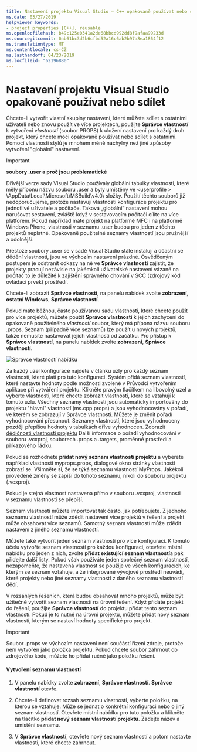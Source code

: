 ```yaml
---
title: Nastavení projektu Visual Studio – C++ opakovaně používat nebo sdílet
ms.date: 03/27/2019
helpviewer_keywords:
- project properties [C++], reusable
ms.openlocfilehash: b49c125e0341a2de68bbcd992dd8f9afaa99233d
ms.sourcegitcommit: 0ab61bc3d2b6cfbd52a16c6ab2b97a8ea1864f12
ms.translationtype: MT
ms.contentlocale: cs-CZ
ms.lasthandoff: 04/23/2019
ms.locfileid: "62196880"
---
```

# <a name="share-or-reuse-visual-studio-project-settings"></a>Nastavení projektu Visual Studio opakovaně používat nebo sdílet

Chcete-li vytvořit vlastní skupiny nastavení, které můžete sdílet s ostatními uživateli nebo znovu použít ve více projektech, použijte **Správce vlastností** k vytvoření *vlastností* (soubor PROPS) k uložení nastavení pro každý druh projekt, který chcete moci opakovaně používat nebo sdílet s ostatními. Pomocí vlastnosti stylů je mnohem méně náchylný než jiné způsoby vytvoření "globální" nastavení. 

> [!IMPORTANT]
> **soubory .user a proč jsou problematické**
>
> Dřívější verze sady Visual Studio používaly globální tabulky vlastnosti, které měly příponu názvu souboru .user a byly umístěny ve \<userprofile > \AppData\Local\Microsoft\MSBuild\v4.0\ složky. Použití těchto souborů již nedoporučujeme, protože nastavují vlastnosti konfigurace projektu pro jednotlivé uživatele a počítače. Taková „globální“ nastavení mohou narušovat sestavení, zvláště když v sestavovacím počítači cílíte na více platforem. Pokud například máte projekt na platformě MFC i na platformě Windows Phone, vlastnosti v seznamu .user budou pro jeden z těchto projektů neplatné. Opakovaně použitelné seznamy vlastností jsou pružnější a odolnější.
>
> Přestože soubory .user se v sadě Visual Studio stále instalují a účastní se dědění vlastností, jsou ve výchozím nastavení prázdné. Osvědčeným postupem je odstranit odkazy na ně ve **Správce vlastností** zajistit, že projekty pracují nezávisle na jakémkoli uživatelské nastavení vázané na počítač to je důležité k zajištění správného chování v SCC (zdrojový kód ovládací prvek) prostředí.

Chcete-li zobrazit **Správce vlastností**, na panelu nabídek zvolte **zobrazení**, **ostatní Windows**, **Správce vlastností**.

Pokud máte běžnou, často používanou sadu vlastností, které chcete použít pro více projektů, můžete použít **Správce vlastností** k jejich zachycení do opakovaně použitelného *vlastností* soubor, který má přípona názvu souboru .props. Seznam (případně více seznamů) lze použít u nových projektů, takže nemusíte nastavovat jejich vlastnosti od začátku. Pro přístup k **Správce vlastností**, na panelu nabídek zvolte **zobrazení**, **Správce vlastností**.

![Správce vlastností nabídku](media/sharingnew.png "SharingNew")

Za každý uzel konfigurace najdete v článku uzly pro každý seznam vlastností, které platí pro tuto konfiguraci. Systém přidá seznam vlastností, které nastavte hodnoty podle možnosti zvolené v Průvodci vytvořením aplikace při vytváření projektu. Klikněte pravým tlačítkem na libovolný uzel a vyberte vlastnosti, které chcete zobrazit vlastnosti, které se vztahují k tomuto uzlu. Všechny seznamy vlastností jsou automaticky importovány do projektu "hlavní" vlastností (ms.cpp.props) a jsou vyhodnocovány v pořadí, ve kterém se zobrazují v Správce vlastností. Můžete je změnit pořadí vyhodnocování přesunout. Seznamy vlastností, které jsou vyhodnoceny později přepíšou hodnoty v tabulkách dříve vyhodnocen. Zobrazit [dědičnosti vlastností projektu](project-property-inheritance.md) Další informace o pořadí vyhodnocování v souboru .vcxproj, souborech .props a .targets, proměnné prostředí a příkazového řádku.

Pokud se rozhodnete **přidat nový seznam vlastností projektu** a vyberete například vlastností myprops.props, dialogové okno stránky vlastností zobrazí se. Všimněte si, že se týká seznamu vlastností MyProps. Jakékoli provedené změny se zapíší do tohoto seznamu, nikoli do souboru projektu (.vcxproj).

Pokud je stejná vlastnost nastavena přímo v souboru .vcxproj, vlastnosti v seznamu vlastností se přepíší.

Seznam vlastností můžete importovat tak často, jak potřebujete. Z jednoho seznamu vlastností může zdědit nastavení více projektů v řešení a projekt může obsahovat více seznamů. Samotný seznam vlastností může zdědit nastavení z jiného seznamu vlastností.

Můžete také vytvořit jeden seznam vlastností pro více konfigurací. K tomuto účelu vytvořte seznam vlastností pro každou konfiguraci, otevřete místní nabídku pro jeden z nich, zvolte **přidat existující seznam vlastností**a pak přidejte další listy. Pokud však používáte jeden společný seznam vlastností, nezapomeňte, že nastavená vlastnost se použije ve všech konfiguracích, ke kterým se seznam vztahuje, a že integrované vývojové prostředí neuvádí, které projekty nebo jiné seznamy vlastností z daného seznamu vlastností dědí.

V rozsáhlých řešeních, která budou obsahovat mnoho projektů, může být užitečné vytvořit seznam vlastností na úrovni řešení. Když přidáte projekt do řešení, použijte **Správce vlastností** do projektu přidat tento seznam vlastností. Pokud je to nutné na úrovni projektu, můžete přidat nový seznam vlastností, kterým se nastaví hodnoty specifické pro projekt.

> [!IMPORTANT]
> Soubor .props ve výchozím nastavení není součástí řízení zdroje, protože není vytvořen jako položka projektu. Pokud chcete soubor zahrnout do zdrojového kódu, můžete ho přidat ručně jako položku řešení.

#### <a name="to-create-a-property-sheet"></a>Vytvoření seznamu vlastností

1. V panelu nabídky zvolte **zobrazení**, **Správce vlastností**. **Správce vlastností** otevře.

2. Chcete-li definovat rozsah seznamu vlastností, vyberte položku, na kterou se vztahuje. Může se jednat o konkrétní konfiguraci nebo o jiný seznam vlastností. Otevřete místní nabídku pro tuto položku a klikněte na tlačítko **přidat nový seznam vlastností projektu**. Zadejte název a umístění seznamu.

3. V **Správce vlastností**, otevřete nový seznam vlastností a potom nastavte vlastnosti, které chcete zahrnout.
